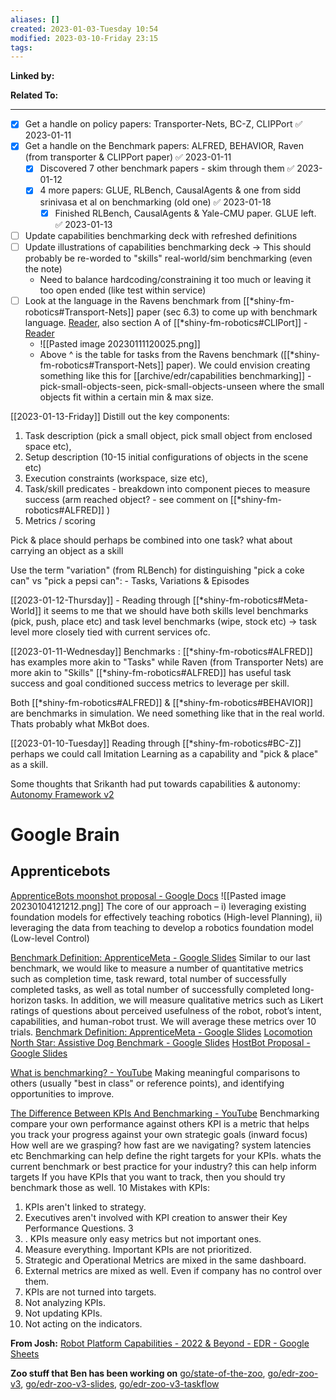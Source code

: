 ```yaml
---
aliases: []
created: 2023-01-03-Tuesday 10:54
modified: 2023-03-10-Friday 23:15
tags: 
---
```



**Linked by:**

**Related To:**

---

- [x] Get a handle on policy papers: Transporter-Nets, BC-Z, CLIPPort ✅ 2023-01-11
- [x] Get a handle on the Benchmark papers: ALFRED, BEHAVIOR, Raven (from transporter & CLIPPort paper) ✅ 2023-01-11
  - [x] Discovered 7 other benchmark papers - skim through them ✅ 2023-01-12
  - [x] 4 more papers: GLUE, RLBench, CausalAgents & one from sidd srinivasa et al on benchmarking (old one) ✅ 2023-01-18
	- [x] Finished RLBench, CausalAgents & Yale-CMU paper. GLUE left. ✅ 2023-01-13
- [ ] Update capabilities benchmarking deck with refreshed definitions
- [ ] Update illustrations of capabilities benchmarking deck -> This should probably be re-worded to "skills" real-world/sim benchmarking (even the note)
	- Need to balance hardcoding/constraining it too much or leaving it too open ended (like test within service)
- [ ] Look at the language in the Ravens benchmark from [[*shiny-fm-robotics#Transport-Nets]] paper (sec 6.3) to come up with benchmark language. [Reader](https://read.readwise.io/archive/read/01gpf39cwhbwmgdtahc0d363fk), also section A of [[*shiny-fm-robotics#CLIPort]] - [Reader](https://read.readwise.io/new/read/01gpf2t566zncvs29cvgs159wm)
	- ![[Pasted image 20230111120025.png]]
	- Above ^ is the table for tasks from the Ravens benchmark ([[*shiny-fm-robotics#Transport-Nets]] paper). We could envision creating something like this for [[archive/edr/capabilities benchmarking]] - pick-small-objects-seen, pick-small-objects-unseen where the small objects fit within a certain min & max size.

[[2023-01-13-Friday]]
Distill out the key components:

1. Task description (pick a small object, pick small object from enclosed space etc),
2. Setup description (10-15 initial configurations of objects in the scene etc)
3. Execution constraints (workspace, size etc),
4. Task/skill predicates - breakdown into component pieces to measure success (arm reached object? - see comment on [[*shiny-fm-robotics#ALFRED]] )
5. Metrics / scoring

Pick & place should perhaps be combined into one task? what about carrying an object as a skill

Use the term "variation" (from RLBench) for distinguishing "pick a coke can" vs "pick a pepsi can":
	- Tasks, Variations & Episodes

[[2023-01-12-Thursday]] - Reading through [[*shiny-fm-robotics#Meta-World]] it seems to me that we should have both skills level benchmarks (pick, push, place etc) and task level benchmarks (wipe, stock etc) -> task level more closely tied with current services ofc.

[[2023-01-11-Wednesday]]
Benchmarks : [[*shiny-fm-robotics#ALFRED]] has examples more akin to "Tasks" while Raven (from Transporter Nets) are more akin to "Skills"
[[*shiny-fm-robotics#ALFRED]] has useful task success and goal conditioned success metrics to leverage per skill.

Both [[*shiny-fm-robotics#ALFRED]] & [[*shiny-fm-robotics#BEHAVIOR]] are benchmarks in simulation. We need something like that in the real world. Thats probably what MkBot does.

[[2023-01-10-Tuesday]] Reading through [[*shiny-fm-robotics#BC-Z]] perhaps we could call Imitation Learning as a capability and "pick & place" as a skill.

Some thoughts that Srikanth had put towards capabilities & autonomy: [Autonomy Framework v2](https://docs.google.com/presentation/d/1SlP9k6leDT9padh4ilNuPOtk64I_8HUmOMvkDV_wIZo/edit?resourcekey=0-Ahvz1jul0VTq6XlItLrcUA#slide=id.gd01b71d4cc_0_0)

# Google Brain

## Apprenticebots

[ApprenticeBots moonshot proposal - Google Docs](https://docs.google.com/document/d/1diwC5oDz7UdSoDAmYTsWnTUYlSiVakM0wPoeYtlr1c4/edit?resourcekey=0-8e6BTyiqAwAAVVu3rAVWRQ#)
![[Pasted image 20230104121212.png]]
The core of our approach – i) leveraging existing foundation models for effectively teaching robotics (High-level Planning), ii) leveraging the data from teaching to develop a robotics foundation model (Low-level Control)

[Benchmark Definition: ApprenticeMeta - Google Slides](https://docs.google.com/presentation/d/1xU3aUvmlGXAsSPO2mwLkyNmMuTMNqDc6d2KasndZVdg/edit?resourcekey=0-LL-BNunMfyZENjow-nhiUQ#slide=id.g16639a92ac5_0_26)
Similar to our last benchmark, we would like to measure a number of quantitative metrics such as completion time, task reward, total number of successfully completed tasks, as well as total number of successfully completed long-horizon tasks. In addition, we will measure qualitative metrics such as Likert ratings of questions about perceived usefulness of the robot, robot’s intent, capabilities, and human-robot trust. We will average these metrics over 10 trials.
[Benchmark Definition: ApprenticeMeta - Google Slides](https://docs.google.com/presentation/d/1xU3aUvmlGXAsSPO2mwLkyNmMuTMNqDc6d2KasndZVdg/edit?resourcekey=0-LL-BNunMfyZENjow-nhiUQ#slide=id.g16639a92ac5_0_96)
[Locomotion North Star: Assistive Dog Benchmark - Google Slides](https://docs.google.com/presentation/d/1iSrqz5e7lIvHyOuXOlSNTC54t_DIN1jPl-lQtFornmI/edit#slide=id.g15fe14b88c0_0_1742)
[HostBot Proposal - Google Slides](https://docs.google.com/presentation/d/1bByaAXvHBP6ta7Mqzuy9NLIQtsgsISPUlo1z6q18vyE/edit?resourcekey=0-SRPdFMnIDg_c6KrKNYM3NQ#slide=id.g18731a4afc_0_0)

[What is benchmarking? - YouTube](https://www.youtube.com/watch?v=AkGwJSlkpfY)
Making meaningful comparisons to others (usually "best in class" or reference points), and identifying opportunities to improve.

[The Difference Between KPIs And Benchmarking - YouTube](https://www.youtube.com/watch?v=qo1R_HEnGp8)
Benchmarking compare your own performance against others
KPI is a metric that helps you track your progress against your own strategic goals (inward focus)
	How well are we grasping? how fast are we navigating? system latencies etc
Benchmarking can help define the right targets for your KPIs. whats the current benchmark or best practice for your industry? this can help inform targets
If you have KPIs that you want to track, then you should try benchmark those as well.
10 Mistakes with KPIs:

1. KPIs aren't linked to strategy.
2. Executives aren't involved with KPI creation to answer their Key Performance Questions. 3
3. . KPIs measure only easy metrics but not important ones.
4. Measure everything. Important KPIs are not prioritized.
5. Strategic and Operational Metrics are mixed in the same dashboard.
6. External metrics are mixed as well. Even if company has no control over them.
7. KPIs are not turned into targets.
8. Not analyzing KPIs.
9. Not updating KPIs.
10. Not acting on the indicators.

**From Josh:**
[Robot Platform Capabilities - 2022 & Beyond - EDR - Google Sheets](https://docs.google.com/spreadsheets/d/1HHGj89_OSRGJssHFsfAm6U0S-xfXVrmrRx1NbBGfk0g/edit#gid=0)

**Zoo stuff that Ben has been working on**
[go/state-of-the-zoo](https://edr.viapeople.net/via/servlet/vp?app=info&reqapp=security_report&cmd=link_redirect&orgId=177&url=http%3A%2F%2Fgoto.google.com%2Fstate-of-the-zoo), [go/edr-zoo-v3](https://edr.viapeople.net/via/servlet/vp?app=info&reqapp=security_report&cmd=link_redirect&orgId=177&url=http%3A%2F%2Fgoto.google.com%2Fedr-zoo-v3), [go/edr-zoo-v3-slides](https://edr.viapeople.net/via/servlet/vp?app=info&reqapp=security_report&cmd=link_redirect&orgId=177&url=http%3A%2F%2Fgoto.google.com%2Fedr-zoo-v3-slides), [go/edr-zoo-v3-taskflow](https://edr.viapeople.net/via/servlet/vp?app=info&reqapp=security_report&cmd=link_redirect&orgId=177&url=http%3A%2F%2Fgoto.google.com%2Fedr-zoo-v3-taskflow)
